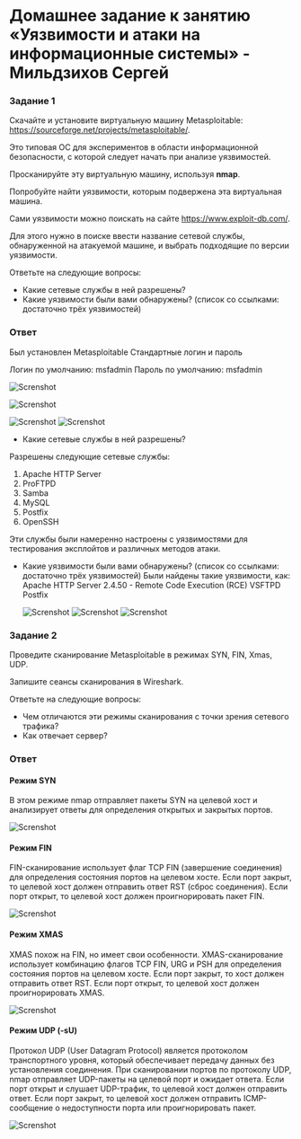 
# Домашнее задание к занятию «Уязвимости и атаки на информационные системы» - Мильдзихов Сергей


### Задание 1

Скачайте и установите виртуальную машину Metasploitable: https://sourceforge.net/projects/metasploitable/.

Это типовая ОС для экспериментов в области информационной безопасности, с которой следует начать при анализе уязвимостей.

Просканируйте эту виртуальную машину, используя **nmap**.

Попробуйте найти уязвимости, которым подвержена эта виртуальная машина.

Сами уязвимости можно поискать на сайте https://www.exploit-db.com/.

Для этого нужно в поиске ввести название сетевой службы, обнаруженной на атакуемой машине, и выбрать подходящие по версии уязвимости.

Ответьте на следующие вопросы:

- Какие сетевые службы в ней разрешены?
- Какие уязвимости были вами обнаружены? (список со ссылками: достаточно трёх уязвимостей)
  

### Ответ

Был установлен Metasploitable
Стандартные логин и пароль

Логин по умолчанию: msfadmin
Пароль по умолчанию: msfadmin

![Screnshot](1111.png)

![Screnshot](2.jpg)

![Screnshot](3.jpg)
![Screnshot](4.jpg)



- Какие сетевые службы в ней разрешены?

Разрешены следующие сетевые службы:

1. Apache HTTP Server
2. ProFTPD
3. Samba
4. MySQL
5. Postfix
6. OpenSSH

Эти службы были намеренно настроены с уязвимостями для тестирования эксплойтов и различных методов атаки. 


- Какие уязвимости были вами обнаружены? (список со ссылками: достаточно трёх уязвимостей)
Были найдены такие уязвимости, как:
	Apache HTTP Server 2.4.50 - Remote Code Execution (RCE)
  VSFTPD
  Postfix
  
  ![Screnshot](44.png)
  ![Screnshot](55.png)
  ![Screnshot](66.png)
### Задание 2

Проведите сканирование Metasploitable в режимах SYN, FIN, Xmas, UDP.

Запишите сеансы сканирования в Wireshark.

Ответьте на следующие вопросы:

- Чем отличаются эти режимы сканирования с точки зрения сетевого трафика?
- Как отвечает сервер?


### Ответ

#### Режим SYN
В этом режиме nmap отправляет пакеты SYN на целевой хост и анализирует ответы для определения открытых и закрытых портов.

![Screnshot](88.png)


#### Режим FIN
FIN-сканирование использует флаг TCP FIN (завершение соединения) для определения состояния портов на целевом хосте. 
Если порт закрыт, то целевой хост должен отправить ответ RST (сброс соединения). 
Если порт открыт, то целевой хост должен проигнорировать пакет FIN.

![Screnshot](99.png)

#### Режим XMAS
XMAS похож на FIN, но имеет свои особенности.
XMAS-сканирование использует комбинацию флагов TCP FIN, URG и PSH для определения состояния портов на целевом хосте. 
Если порт закрыт, то  хост должен отправить ответ RST.
Если порт открыт, то целевой хост должен проигнорировать XMAS.

![Screnshot](999.png)

#### Режим UDP (-sU)

Протокол UDP (User Datagram Protocol) является протоколом транспортного уровня, который обеспечивает передачу данных без установления соединения. 
При сканировании портов по протоколу UDP, nmap отправляет UDP-пакеты на целевой порт и ожидает ответа.
Если порт открыт и слушает UDP-трафик, то целевой хост должен отправить ответ. 
Если порт закрыт, то целевой хост должен отправить ICMP-сообщение о недоступности порта или проигнорировать пакет.

![Screnshot](9999.png)
